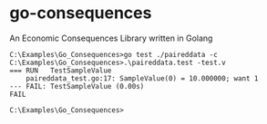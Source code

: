 # go-consequences

An Economic Consequences Library written in Golang

```
C:\Examples\Go_Consequences>go test ./paireddata -c
C:\Examples\Go_Consequences>.\paireddata.test -test.v
=== RUN   TestSampleValue
    paireddata_test.go:17: SampleValue(0) = 10.000000; want 1
--- FAIL: TestSampleValue (0.00s)
FAIL

C:\Examples\Go_Consequences>
